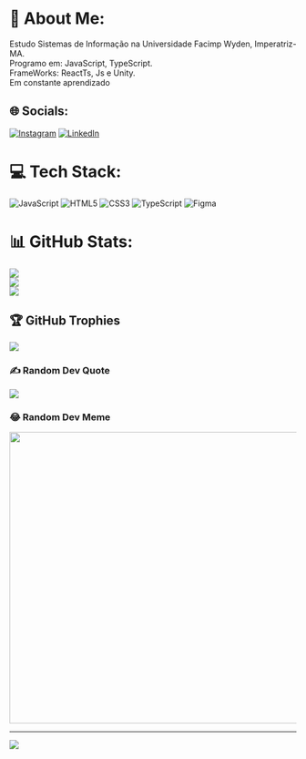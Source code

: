 # 💫 About Me:
Estudo Sistemas de Informação na Universidade Facimp Wyden, Imperatriz-MA.<br>Programo em: JavaScript, TypeScript.<br>FrameWorks: ReactTs, Js e Unity.<br>Em constante aprendizado


## 🌐 Socials:
[![Instagram](https://img.shields.io/badge/Instagram-%23E4405F.svg?logo=Instagram&logoColor=white)](https://instagram.com/henriquex_paulo) [![LinkedIn](https://img.shields.io/badge/LinkedIn-%230077B5.svg?logo=linkedin&logoColor=white)](https://linkedin.com/in/henriquexpaulo) 

# 💻 Tech Stack:
![JavaScript](https://img.shields.io/badge/javascript-%23323330.svg?style=for-the-badge&logo=javascript&logoColor=%23F7DF1E) ![HTML5](https://img.shields.io/badge/html5-%23E34F26.svg?style=for-the-badge&logo=html5&logoColor=white) ![CSS3](https://img.shields.io/badge/css3-%231572B6.svg?style=for-the-badge&logo=css3&logoColor=white) ![TypeScript](https://img.shields.io/badge/typescript-%23007ACC.svg?style=for-the-badge&logo=typescript&logoColor=white) 	![Figma](https://img.shields.io/badge/figma-%23F24E1E.svg?style=for-the-badge&logo=figma&logoColor=white)
# 📊 GitHub Stats:
![](https://github-readme-stats.vercel.app/api?username=henriquexpaulo&theme=jolly&hide_border=false&include_all_commits=true&count_private=true)<br/>
![](https://github-readme-streak-stats.herokuapp.com/?user=henriquexpaulo&theme=jolly&hide_border=false)<br/>
![](https://github-readme-stats.vercel.app/api/top-langs/?username=henriquexpaulo&theme=jolly&hide_border=false&include_all_commits=true&count_private=true&layout=compact)

## 🏆 GitHub Trophies
![](https://github-profile-trophy.vercel.app/?username=henriquexpaulo&theme=radical&no-frame=true&no-bg=false&margin-w=4)

### ✍️ Random Dev Quote
![](https://quotes-github-readme.vercel.app/api?type=vetical&theme=radical)

### 😂 Random Dev Meme
<img src="https://random-memer.herokuapp.com/" width="512px"/>

---
[![](https://visitcount.itsvg.in/api?id=henriquexpaulo&icon=2&color=1)](https://visitcount.itsvg.in)

